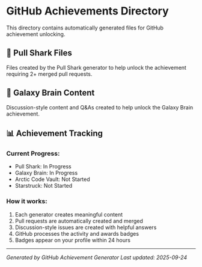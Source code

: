 # GitHub Achievements Directory

This directory contains automatically generated files for GitHub achievement unlocking.

## 🦈 Pull Shark Files
Files created by the Pull Shark generator to help unlock the achievement requiring 2+ merged pull requests.

## 🌌 Galaxy Brain Content
Discussion-style content and Q&As created to help unlock the Galaxy Brain achievement.

## 📊 Achievement Tracking

### Current Progress:
- Pull Shark: In Progress
- Galaxy Brain: In Progress
- Arctic Code Vault: Not Started
- Starstruck: Not Started

### How it works:
1. Each generator creates meaningful content
2. Pull requests are automatically created and merged
3. Discussion-style issues are created with helpful answers
4. GitHub processes the activity and awards badges
5. Badges appear on your profile within 24 hours

---

*Generated by GitHub Achievement Generator*
*Last updated: 2025-09-24*